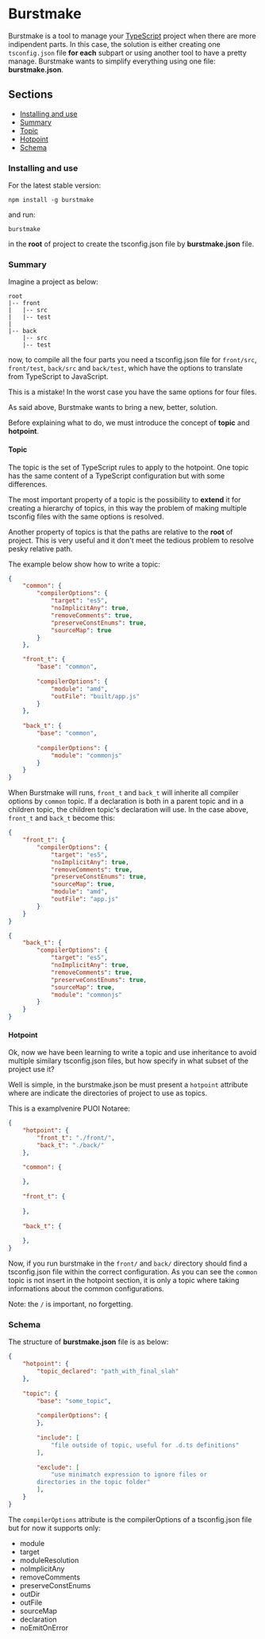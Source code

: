 # Burstmake
Burstmake is a tool to manage your [TypeScript](http://www.typescriptlang.org) project when there are more indipendent parts.
In this case, the solution is either creating one `tsconfig.json` file **for each** subpart or using another tool to have a pretty manage.
Burstmake wants to simplify everything using one file: **burstmake.json**.

## Sections
* [Installing and use](#installing-and-use)
* [Summary](#summary)
 * [Topic](#topic)
 * [Hotpoint](#hotpoint)
* [Schema](#schema)

### Installing and use
For the latest stable version:
```
npm install -g burstmake
```

and run:
```
burstmake
```

in the **root** of project to create the tsconfig.json file by **burstmake.json** file.

### Summary
Imagine a project as below:
```
root
|-- front 
|   |-- src
|   |-- test
|    
|-- back
    |-- src
    |-- test
```
now, to compile all the four parts you need a tsconfig.json file for `front/src`, `front/test`, `back/src` and `back/test`, which have the options to translate from TypeScript to JavaScript.

This is a mistake! In the worst case you have the same options for four files.
 
As said above, Burstmake wants to bring a new, better, solution.

Before explaining what to do, we must introduce the concept of **topic** and **hotpoint**.

#### Topic
The topic is the set of TypeScript rules to apply to the hotpoint. One topic has the same content of a TypeScript configuration but with some differences.
 
The most important property of a topic is the possibility to **extend** it for creating a hierarchy of topics, in this way the problem of making multiple tsconfig files with the same options is resolved.

Another property of topics is that the paths are relative to the **root** of project. This is very useful and it don't meet the tedious problem to resolve pesky relative path. 

The example below show how to write a topic:
```json
{
    "common": {
        "compilerOptions": {
            "target": "es5",
            "noImplicitAny": true,
            "removeComments": true,
            "preserveConstEnums": true,
            "sourceMap": true
        }
    },

    "front_t": {
        "base": "common",
    
        "compilerOptions": {
            "module": "amd",
            "outFile": "built/app.js"
        }
    },
    
    "back_t": {
        "base": "common",
        
        "compilerOptions": {
            "module": "commonjs"
        }
    }
}
```

When Burstmake will runs, `front_t` and `back_t` will inherite all compiler options by `common` topic.
If a declaration is both in a parent topic and in a children topic, the children topic's declaration will use. In the case above,  `front_t` and `back_t` become this:

```json
{
    "front_t": {
        "compilerOptions": {
            "target": "es5",
            "noImplicitAny": true,
            "removeComments": true,
            "preserveConstEnums": true,
            "sourceMap": true,
            "module": "amd",
            "outFile": "app.js"
        }
    }
}
```

```json
{
    "back_t": {
        "compilerOptions": {
            "target": "es5",
            "noImplicitAny": true,
            "removeComments": true,
            "preserveConstEnums": true,
            "sourceMap": true,
            "module": "commonjs"
        }
    }
}
```

#### Hotpoint
Ok, now we have been learning to write a topic and use inheritance to avoid multiple similary tsconfig.json files, but how specify in what subset of the project use it?

Well is simple, in the burstmake.json be must present a `hotpoint` attribute where are indicate the directories of project to use as topics.

This is a examplvenire PUOI Notaree:
```json
{
    "hotpoint": {
        "front_t": "./front/",
        "back_t": "./back/"
    },

    "common": {
    
    },
    
    "front_t": {
    
    },
    
    "back_t": {
    
    },
}
```
Now, if you run burstmake in the `front/` and `back/` directory should find a tsconfig.json file within the correct configuration. As you can see the `common` topic is not insert in the hotpoint section, it is only a topic where taking informations about the common configurations.

Note: the `/` is important, no forgetting.

### Schema
The structure of **burstmake.json** file is as below:
```json
{
    "hotpoint": {
        "topic_declared": "path_with_final_slah"
    },
    
    "topic": {
        "base": "some_topic",
        
        "compilerOptions": {
        },
        
        "include": [
            "file outside of topic, useful for .d.ts definitions"
        ],
        
        "exclude": [
            "use minimatch expression to ignore files or 
	    directories in the topic folder"
        ],
    }
}
```

The `compilerOptions` attribute is the compilerOptions of a tsconfig.json file but for now it supports only:
* module
* target
* moduleResolution
* noImplicitAny
* removeComments
* preserveConstEnums
* outDir
* outFile
* sourceMap
* declaration
* noEmitOnError
